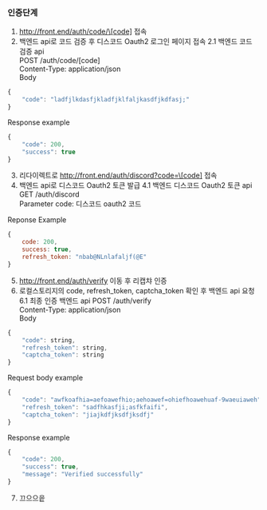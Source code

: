 ### 인증단계  

1. http://front.end/auth/code/\[code] 접속
2. 백엔드 api로 코드 검증 후 디스코드 Oauth2 로그인 페이지 접속
2.1 백엔드 코드 검증 api  
POST /auth/code/\[code]  
Content-Type: application/json  
Body
```js
{
    "code": "ladfjlkdasfjkladfjklfaljkasdfjkdfasj;"
}
```
Response example
```js
{
    "code": 200,
    "success": true
}
```
3. 리다이렉트로 http://front.end/auth/discord?code=\[code] 접속
4. 백엔드 api로 디스코드 Oauth2 토큰 발급
4.1 백엔드 디스코드 Oauth2 토큰 api
GET /auth/discord  
Parameter
code: 디스코드 oauth2 코드

Reponse Example  
```js
{
    code: 200,
    success: true,
    refresh_token: "nbab@NLnlafaljf(@E"
}
```
5. http://front.end/auth/verify 이동 후 리캡챠 인증
6. 로컬스토리지의 code, refresh_token, captcha_token 확인 후 백엔드 api 요청
6.1 최종 인증 백엔드 api
POST /auth/verify  
Content-Type: application/json  
Body
```js
{
    "code": string,
    "refresh_token": string,
    "captcha_token": string
}
```
Request body example
```js
{
    "code": "awfkoafhia=aefoawefhio;aehoawef=ohiefhoawehuaf-9waeuiaweh",
    "refresh_token": "sadfhkasfji;asfkfaifi",
    "captcha_token": "jiajkdfjksdfjksdfj"
}
```
Response example
```js
{
    "code": 200,
    "success": true,
    "message": "Verified successfully"
}
```
7. 끄으으읕